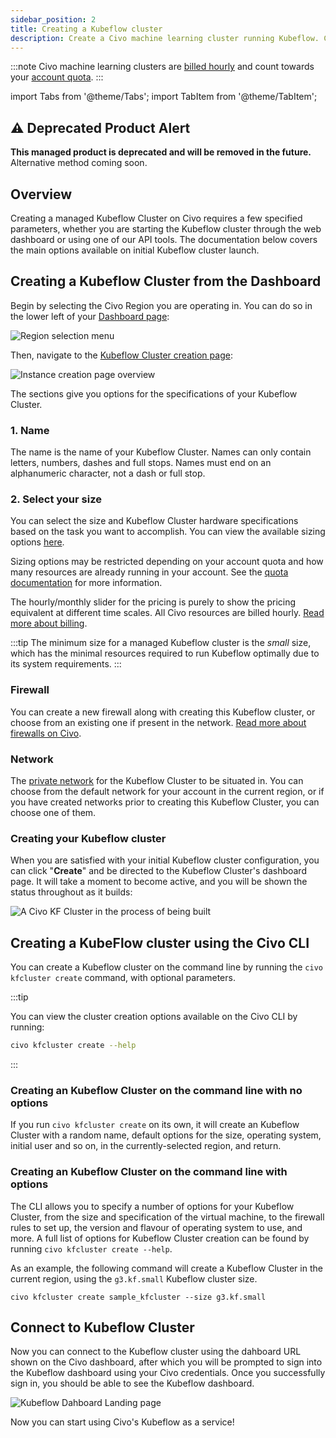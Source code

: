 ```yaml
---
sidebar_position: 2
title: Creating a Kubeflow cluster
description: Create a Civo machine learning cluster running Kubeflow. Choose from the options that suit your needs.
---
```


<head>
  <title>Creating a Kubeflow cluster | Civo Documentation</title>
</head>

:::note
Civo machine learning clusters are [billed hourly](../account/billing.md) and count towards your [account quota](../account/quota.md).
:::

import Tabs from '@theme/Tabs';
import TabItem from '@theme/TabItem';

## ⚠️ Deprecated Product Alert

**This managed product is deprecated and will be removed in the future.** Alternative method coming soon.

## Overview

Creating a managed Kubeflow Cluster on Civo requires a few specified parameters, whether you are starting the Kubeflow cluster through the web dashboard or using one of our API tools. The documentation below covers the main options available on initial Kubeflow cluster launch.

<Tabs groupId="create-instance">

<TabItem value="dashboard" label="Dashboard">

## Creating a Kubeflow Cluster from the Dashboard

Begin by selecting the Civo Region you are operating in. You can do so in the lower left of your [Dashboard page](https://dashboard.civo.com):

![Region selection menu](images/region-select.png)

Then, navigate to the [Kubeflow Cluster creation page](https://dashboard.civo.com/kfclusters/new):

![Instance creation page overview](images/create-kf-cluster.png)

The sections give you options for the specifications of your Kubeflow Cluster.

### 1. Name

The name is the name of your Kubeflow Cluster. Names can only contain letters, numbers, dashes and full stops. Names must end on an alphanumeric character, not a dash or full stop.

### 2. Select your size

You can select the size and Kubeflow Cluster hardware specifications based on the task you want to accomplish. You can view the available sizing options [here](https://www.civo.com/pricing).

Sizing options may be restricted depending on your account quota and how many resources are already running in your account. See the [quota documentation](../account/quota.md) for more information.

The hourly/monthly slider for the pricing is purely to show the pricing equivalent at different time scales. All Civo resources are billed hourly. [Read more about billing](../account/billing.md).

:::tip
The minimum size for a managed Kubeflow cluster is the *small* size, which has the minimal resources required to run Kubeflow optimally due to its system requirements.
:::

### Firewall

You can create a new firewall along with creating this Kubeflow cluster, or choose from an existing one if present in the network. [Read more about firewalls on Civo](../networking/firewalls.md).

### Network

The [private network](../networking/private-networks.md) for the Kubeflow Cluster to be situated in. You can choose from the default network for your account in the current region, or if you have created networks prior to creating this Kubeflow Cluster, you can choose one of them.

### Creating your Kubeflow cluster

When you are satisfied with your initial Kubeflow cluster configuration, you can click "**Create**" and be directed to the Kubeflow Cluster's dashboard page. It will take a moment to become active, and you will be shown the status throughout as it builds:

![A Civo KF Cluster in the process of being built](images/kf-building.png)
</TabItem>

<TabItem value="cli" label="Civo CLI">

## Creating a KubeFlow cluster using the Civo CLI

You can create a Kubeflow cluster on the command line by running the `civo kfcluster create` command, with optional parameters.

:::tip

You can view the cluster creation options available on the Civo CLI by running:

```bash
civo kfcluster create --help
```

:::

### Creating an Kubeflow Cluster on the command line with no options

If you run `civo kfcluster create` on its own, it will create an Kubeflow Cluster with a random name, default options for the size, operating system, initial user and so on, in the currently-selected region, and return.

### Creating an Kubeflow Cluster on the command line with options

The CLI allows you to specify a number of options for your Kubeflow Cluster, from the size and specification of the virtual machine, to the firewall rules to set up, the version and flavour of operating system to use, and more. A full list of options for Kubeflow Cluster creation can be found by running `civo kfcluster create --help`.

As an example, the following command will create a Kubeflow Cluster in the current region, using the `g3.kf.small` Kubeflow cluster size.

```console
civo kfcluster create sample_kfcluster --size g3.kf.small
```

</TabItem>
</Tabs>

## Connect to Kubeflow Cluster

Now you can connect to the Kubeflow cluster using the dahboard URL shown on the Civo dashboard, after which you will be prompted to sign into the Kubeflow dashboard using your Civo credentials. Once you successfully sign in, you should be able to see the Kubeflow dashboard.

![Kubeflow Dahboard Landing page](images/dashboard.png)

Now you can start using Civo's Kubeflow as a service!
